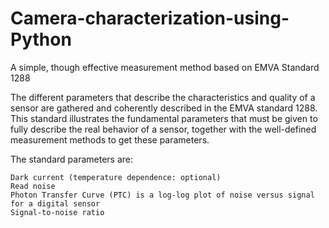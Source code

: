 # Camera-characterization-using-Python
A simple, though effective measurement method based on EMVA Standard 1288

The different parameters that describe the characteristics and quality of a sensor are gathered and coherently described in the EMVA standard 1288. This standard illustrates the fundamental parameters that must be given to fully describe the real behavior of a sensor, together with the well-defined measurement methods to get these parameters.

The standard parameters are:

    Dark current (temperature dependence: optional)
    Read noise
    Photon Transfer Curve (PTC) is a log‑log plot of noise versus signal for a digital sensor
    Signal-to-noise ratio
